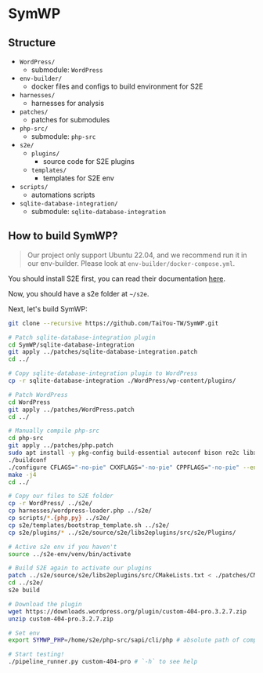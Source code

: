 # SymWP

## Structure

- `WordPress/`
  - submodule: `WordPress`
- `env-builder/`
  - docker files and configs to build environment for S2E
- `harnesses/`
  - harnesses for analysis
- `patches/`
  - patches for submodules
- `php-src/`
  - submodule: `php-src`
- `s2e/`
  - `plugins/`
    - source code for S2E plugins
  - `templates/`
    - templates for S2E env
- `scripts/`
  - automations scripts
- `sqlite-database-integration/`
  - submodule: `sqlite-database-integration`

## How to build SymWP?

> Our project only support Ubuntu 22.04, and we recommend run it in our env-builder. Please look at `env-builder/docker-compose.yml`.

You should install S2E first, you can read their documentation [here](https://s2e.systems/docs/s2e-env.html#installing-s2e-env).

Now, you should have a s2e folder at `~/s2e`.

Next, let's build SymWP:

```bash
git clone --recursive https://github.com/TaiYou-TW/SymWP.git

# Patch sqlite-database-integration plugin
cd SymWP/sqlite-database-integration
git apply ../patches/sqlite-database-integration.patch
cd ../

# Copy sqlite-database-integration plugin to WordPress
cp -r sqlite-database-integration ./WordPress/wp-content/plugins/

# Patch WordPress
cd WordPress
git apply ../patches/WordPress.patch
cd ../

# Manually compile php-src
cd php-src
git apply ../patches/php.patch
sudo apt install -y pkg-config build-essential autoconf bison re2c libxml2-dev libsqlite3-dev
./buildconf
./configure CFLAGS="-no-pie" CXXFLAGS="-no-pie" CPPFLAGS="-no-pie" --enable-debug
make -j4
cd ../

# Copy our files to S2E folder
cp -r WordPress/ ../s2e/
cp harnesses/wordpress-loader.php ../s2e/
cp scripts/*.{php,py} ../s2e/
cp s2e/templates/bootstrap_template.sh ../s2e/
cp s2e/plugins/* ../s2e/source/s2e/libs2eplugins/src/s2e/Plugins/

# Active s2e env if you haven't
source ../s2e-env/venv/bin/activate

# Build S2E again to activate our plugins
patch ../s2e/source/s2e/libs2eplugins/src/CMakeLists.txt < ./patches/CMakeLists.patch
cd ../s2e/
s2e build

# Download the plugin
wget https://downloads.wordpress.org/plugin/custom-404-pro.3.2.7.zip
unzip custom-404-pro.3.2.7.zip

# Set env
export SYMWP_PHP=/home/s2e/php-src/sapi/cli/php # absolute path of compiled PHP

# Start testing!
./pipeline_runner.py custom-404-pro # `-h` to see help
```
